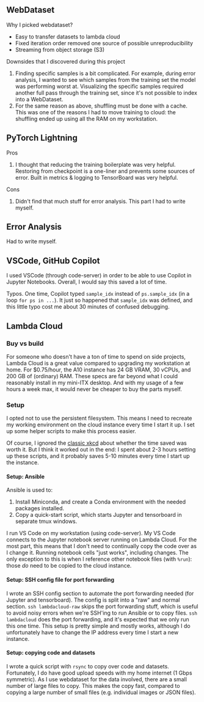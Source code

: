 ## WebDataset

Why I picked webdataset?

- Easy to transfer datasets to lambda cloud
- Fixed iteration order removed one source of possible unreproducibility
- Streaming from object storage (S3)

Downsides that I discovered during this project

1. Finding specific samples is a bit complicated. For example, during error analysis, I wanted to see which samples from the training set the model was performing worst at. Visualizing the specific samples required another full pass through the training set, since it's not possible to index into a WebDataset.
1. For the same reason as above, shuffling must be done with a cache. This was one of the reasons I had to move training to cloud: the shuffling ended up using all the RAM on my workstation.

## PyTorch Lightning

Pros

1. I thought that reducing the training boilerplate was very helpful. Restoring from checkpoint is a one-liner and prevents some sources of error. Built in metrics & logging to TensorBoard was very helpful.

Cons

1. Didn't find that much stuff for error analysis. This part I had to write myself.

## Error Analysis

Had to write myself.

## VSCode, GitHub Copilot

I used VSCode (through code-server) in order to be able to use Copilot in Jupyter Notebooks. Overall, I would say this saved a lot of time.

Typos. One time, Copilot typed `sample_idx` instead of `ps.sample_idx` (in a loop `for ps in ...`). It just so happened that `sample_idx` was defined, and this little typo cost me about 30 minutes of confused debugging.

## Lambda Cloud

### Buy vs build

For someone who doesn't have a ton of time to spend on side projects, Lambda Cloud is a great value compared to upgrading my workstation at home. For $0.75/hour, the A10 instance has 24 GB VRAM, 30 vCPUs, and 200 GB of (ordinary) RAM. These specs are far beyond what I could reasonably install in my mini-ITX desktop. And with my usage of a few hours a week max, it would never be cheaper to buy the parts myself.

### Setup

I opted not to use the persistent filesystem.
This means I need to recreate my working environment on the cloud instance every time I start it up.
I set up some helper scripts to make this process easier.

Of course, I ignored the [classic xkcd](https://xkcd.com/1205/) about whether the time saved was worth it.
But I think it worked out in the end: I spent about 2-3 hours setting up these scripts, and it probably saves 5-10 minutes every time I start up the instance.

#### Setup: Ansible

Ansible is used to:

1. Install Miniconda, and create a Conda environment with the needed packages installed.
1. Copy a quick-start script, which starts Jupyter and tensorboard in separate tmux windows.

I run VS Code on my workstation (using code-server).
My VS Code connects to the Jupyter notebook server running on Lambda Cloud.
For the most part, this means that I don't need to continually copy the code over as I change it.
Running notebook cells "just works", including changes.
The only exception to this is when I reference other notebook files (with `%run`): those *do* need to be copied to the cloud instance.

#### Setup: SSH config file for port forwarding

I wrote an SSH config section to automate the port forwarding needed (for Jupyter and tensorboard).
The config is split into a "raw" and normal section.
`ssh lambdacloud-raw` skips the port forwarding stuff, which is useful to avoid noisy errors when we're SSH'ing to run Ansible or to copy files.
`ssh lambdacloud` does the port forwarding, and it's expected that we only run this one time.
This setup is pretty simple and mostly works, although I do unfortunately have to change the IP address every time I start a new instance.

#### Setup: copying code and datasets

I wrote a quick script with `rsync` to copy over code and datasets.
Fortunately, I do have good upload speeds with my home internet (1 Gbps symmetric).
As I use webdataset for the data involved, there are a small number of large files to copy.
This makes the copy fast, compared to copying a large number of small files (e.g. individual images or JSON files).